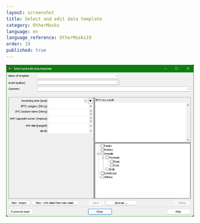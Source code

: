```yaml
---
layout: screenshot
title: Select and edit data template
category: OtherMasks
language: en
language_reference: OtherMasks19
order: 19
published: true
---
```

<img src="https://raw.githubusercontent.com/QuickImageComment/QuickImageComment/main/UserManual/images/English-prg/FormDataTemplates.png">
